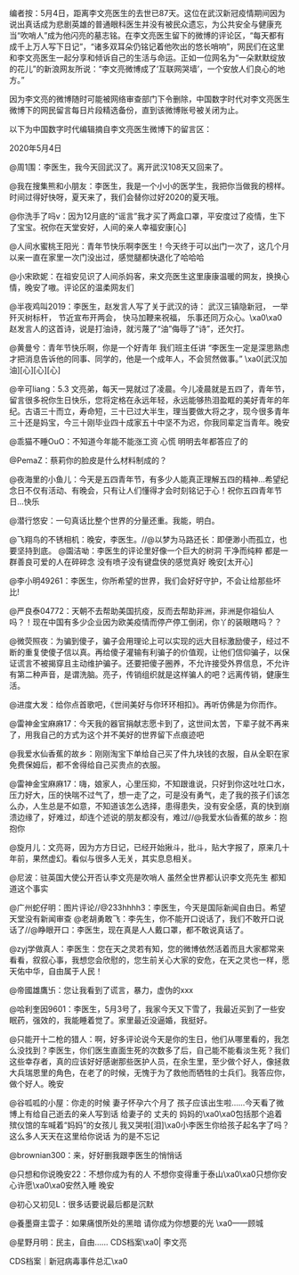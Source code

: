 编者按：5月4日，距离李文亮医生的去世已87天。这位在武汉新冠疫情期间因为说出真话成为悲剧英雄的普通眼科医生并没有被民众遗忘，为公共安全与健康充当“吹哨人”成为他闪亮的墓志铭。在李文亮医生留下的微博的评论区，“每天都有成千上万人写下日记”，“诸多双耳朵仍铭记着他吹出的悠长哨响”，网民们在这里和李文亮医生一起分享和倾诉自己的生活与命运。正如一位网名为“一朵默默绽放的花儿”的新浪网友所说：“李文亮微博成了‘互联网哭墙’，一个安放人们良心的地方。”

因为李文亮的微博随时可能被网络审查部门下令删除，中国数字时代对李文亮医生微博下的网民留言每日片段精选备份，直到该微博账号被关闭为止。 

以下为中国数字时代编辑摘自李文亮医生微博下的留言区：

2020年5月4日

@周1围：李医生，我今天回武汉了。离开武汉108天又回来了。

@我在搜集熊和小朋友：李医生，我是一个小小的医学生，我把你当做我的榜样。时间过得好快呀，夏天来了，我们会替你过好2020的夏天哦。

@你洗手了吗v：因为12月底的“谣言”我才买了两盒口罩，平安度过了疫情，生下了宝宝。祝你在天堂安好，人间的亲人幸福安康[心]

@人间水蜜桃王阳光：青年节快乐啊李医生！今天终于可以出门一次了，这几个月以来一直在家里一次门没出过，感觉腿都快退化了哈哈哈

@小宋欧妮：在祖安见识了人间杀妈客，来文亮医生这里康康温暖的网友，换换心情，晚安了嗷。评论区的温柔网友们

@半夜鸡叫2019：李医生，赵发言人写了关于武汉的诗： 武汉三镇隐新冠， 一举歼灭树标杆， 节近宣布开两会， 快马加鞭来祝福， 乐事还同万众心。\xa0\xa0赵发言人的这首诗，说是打油诗，就污蔑了“油”侮辱了“诗”，还欠打。

@黄曼兮：青年节快乐啊，你是一个好青年 我们班主任讲 “李医生一定是深思熟虑才把消息告诉他的同事、同学的，他是一个成年人，不会贸然做事。” \xa0[武汉加油][心][心][心]

@辛可liang：5.3 文亮弟，每天一晃就过了凌晨。今儿凌晨就是五四了，青年节，留言很多祝你生日快乐，您将定格在永远年轻，永远能够热泪盈眶的美好青年的年纪。古语三十而立，寿命短，三十已过大半生，理当要做大将之才，现今很多青年三十还是妈宝，今三十刚毕业四十成家五十中坚不为迟，你我同辈定当青年。晚安

@乖猫不睡OuO：不知道今年能不能涨工资 心慌 明明去年都答应了的

@PemaZ：蔡莉你的脸皮是什么材料制成的？

@夜海里的小鱼儿：今天是五四青年节，有多少人能真正理解五四的精神…希望纪念日不仅有活动、有晚会，只有让人们懂得才会时刻铭记于心！祝你五四青年节日…快乐

@潜行悠安：一句真话比整个世界的分量还重。我能，明白。

@飞翔鸟的不锈相机：晚安，李医生。//@以梦为马路还长：即便渺小而孤立，也要坚持到底。 @園洁呦：李医生的评论里好像一个巨大的树洞 干净而纯粹 都是一群善良可爱的人在碎碎念 没有喷子没有键盘侠的感觉真好 晚安[太开心]

@李小明49261：李医生，你所希望的世界，我们会好好守护，不会让给那些坏比!

@严良泰04772：天朝不去帮助美国抗疫，反而去帮助非洲，非洲是你祖仙人吗？！现在中国有多少企业因为欧美疫情而停产停工倒闭，你丫的装眼瞎吗？？

@微荧照夜：为骗到傻子，骗子会用理论上可以实现的远大目标激励傻子，经过不断的重复使傻子信以真。再给傻子灌输有利骗子的价值观，让他们信仰骗子，以保证谎言不被揭穿且主动维护骗子。还要把傻子圈养，不允许接受外界信息，不允许有第二种声音，是谓洗脑。亮子，传销组织就是这样骗人的吧？远离传销，健康生活。

@进度大发：给你点首歌吧，《世间美好与你环环相扣》。再听仿佛是为你而作。

@雷神金宝麻麻17：今天我的器官捐献志愿卡到了，这世间太苦，下辈子就不再来了，用我自己的方式为这个并不美好的世界留下点痕迹吧

@我爱水仙香蕉的故乡：刚刚淘宝下单给自己买了件九块钱的衣服，自从全职在家免费保姆后，都不舍得给自己买贵点的衣服。

@雷神金宝麻麻17：嗨，娘家人，心里压抑，不知跟谁说，只好到你这吐吐口水，压力好大，压的快喘不过气了，想一走了之，可是没有勇气，走了我的孩子们该怎么办，人生总是不如意，不知道该怎么选择，患得患失，没有安全感，真的快到崩溃边缘了，好难过，却连个述说的朋友都没有，难过//@我爱水仙香蕉的故乡：抱抱你

@旋月儿：文亮哥，因为方方日记，已经开始揪斗，批斗，贴大字报了，原来几十年前，果然虚幻。看似与很多人无关，其实息息相关。

@尼波：驻英国大使公开否认李文亮是吹哨人 虽然全世界都认识李文亮先生 都知道这个事实

@广州蛇仔明：图片评论//@233hhhh3：李医生，今天是国际新闻自由日。希望天堂没有新闻审查 @老胡勇敢飞：李先生，你不能开口说话了，我们不敢开口说话了//@睁眼开口：李医生，现在真是人人戴口罩，都不敢说真话了。

@zyj学做真人：李医生：您在天之灵若有知，您的微博依然活着而且大家都常来看看，叙叙心事，我想您会欣慰的，您生前关心大家的安危，在天之灵也一样，愿天佑中华，自由属于人民！

@帝國雄鷹卐：您让我看到了谎言，暴力，虚伪的xxx

@哈利奎因9601：李医生，5月3号了，我家今天又下雪了，我最近买到了一些安眠药，强效的，我能睡着觉了。家里最近没逼婚，我挺好。

@只能开十二枪的猎人：啊，好多评论说今天是你的生日，他们从哪里看的，我怎么没找到？李医生，你们医生直面生死的次数多了后，自己能不能看淡生死？我们这些幸存者，真的应该好好感谢那些医护人员，在余生里，至少做个好人，像拯救大兵瑞恩里的角色，在老了的时候，无愧于为了救他而牺牲的士兵们。我答应你，做个好人。晚安

@谷呱呱的小屋：你走的时候 妻子怀孕六个月了 孩子应该出生啦……今天看了微博上有给自己逝去的亲人写到话 给妻子的 丈夫的 妈妈的\xa0\xa0包括那个追着殡仪馆的车喊着“妈妈”的女孩儿 我又哭啦[泪]\xa0小李医生你给孩子起名字了吗？这么多人天天在这里给你说话 为的是不忘记

@brownian300：来，好好删我跟李医生的悄悄话

@只想和你说晚安22：不想你成为有的人 不想你变得重于泰山\xa0\xa0只想你安心许愿\xa0\xa0安然入睡 晚安

@初心又初见L：很多话要说最后都是沉默

@養墨齋主雲子：如果痛恨所处的黑暗 请你成为你想要的光 \xa0——顾城

@星野月明：民主，自由…… CDS档案\xa0| 李文亮

CDS档案｜新冠病毒事件总汇\xa0


